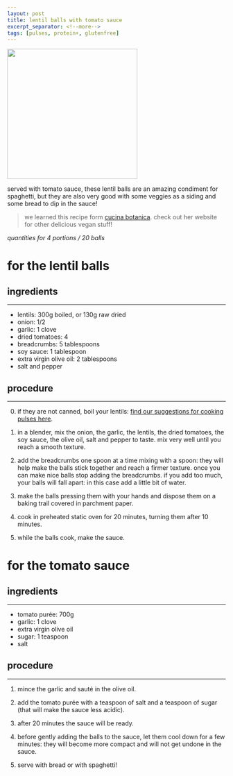 ```yaml
---
layout: post
title: lentil balls with tomato sauce
excerpt_separator: <!--more-->
tags: [pulses, protein+, glutenfree]
---
```


 <img src="../../../images/lentil-balls.jpg" width="300">

<!--more-->

served with tomato sauce, these lentil balls are an amazing condiment for spaghetti, but they are also very good with some veggies as a siding and some bread to dip in the sauce!

> we learned this recipe form [cucina botanica](https://www.cucinabotanica.com/). check out her website for other delicious vegan stuff!

*quantities for 4 portions / 20 balls*

# for the lentil balls

## ingredients
---

- lentils: 300g boiled, or 130g raw dried
- onion: 1/2
- garlic: 1 clove
- dried tomatoes: 4
- breadcrumbs: 5 tablespoons
- soy sauce: 1 tablespoon
- extra virgin olive oil: 2 tablespoons
- salt and pepper
  
## procedure
---

0. if they are not canned, boil your lentils: [find our suggestions for cooking pulses here](https://fagiolini.github.io/pulses-guide/).
   
1. in a blender, mix the onion, the garlic, the lentils, the dried tomatoes, the soy sauce, the olive oil, salt and pepper to taste. mix very well until you reach a smooth texture.
   
2. add the breadcrumbs one spoon at a time mixing with a spoon: they will help make the balls stick together and reach a firmer texture. once you can make nice balls stop adding the breadcrumbs. if you add too much, your balls will fall apart: in this case add a little bit of water.

3. make the balls pressing them with your hands and dispose them on a baking trail covered in parchment paper.

4. cook in preheated static oven for 20 minutes, turning them after 10 minutes.

5. while the balls cook, make the sauce.


# for the tomato sauce

## ingredients
---

- tomato purée: 700g
- garlic: 1 clove
- extra virgin olive oil
- sugar: 1 teaspoon
- salt
  
## procedure
---

1. mince the garlic and sauté in the olive oil.

2. add the tomato purée with a teaspoon of salt and a teaspoon of sugar (that will make the sauce less acidic).

3. after 20 minutes the sauce will be ready. 

4. before gently adding the balls to the sauce, let them cool down for a few minutes: they will become more compact and will not get undone in the sauce.
   
5. serve with bread or with spaghetti!
   